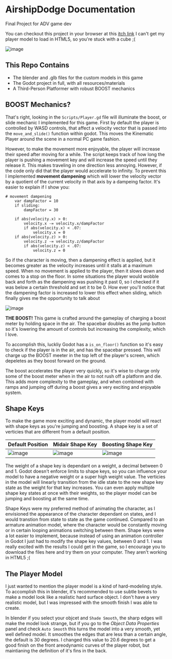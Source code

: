 # AirshipDodge Documentation
Final Project for ADV game dev

You can checkout this project in your browser at this [itch link](https://legoguy32109.itch.io/airship-dodge) I can't get my player model to load in HTML5, so you're stuck with a cube ;(

![image](https://user-images.githubusercontent.com/37216503/165421563-f633f2ee-de64-4123-bf41-fc2b5a7549b1.png)

## This Repo Contains
* The blender and .glb files for the custom models in this game
* The Godot project in full, with all resources/materials 
* A Third-Person Platformer with robust BOOST mechanics

## BOOST Mechanics?
That's right, looking in the `Scripts/Player.gd` file will illuminate the boost, or slide mechanic I implemented for this game. First by default the player is controlled by WASD controls, that affect a velocity vector that is passed into the `move_and_slide()` function within godot. This moves the Kinematic Player around the scene in a normal PC game fashion. 

However, to make the movement more enjoyable, the player will increase their speed after moving for a while. The script keeps track of how long the player is pushing a movement key and will increase the speed until they release it. This makes traveling in one direction less annoying. However, if the code only did that the player would accelerate to infinity. To prevent this I implemented **movement dampening** which will lower the velocity vector by a quotient of the current velocity in that axis by a dampeing factor. It's easier to explain if I show you:
```
# movement dampening
	var dampFactor = 10
	if sliding:
		dampFactor = 30
	
	if abs(velocity.x) > 0:
		velocity.x -= velocity.x/dampFactor
		if abs(velocity.x) < .07:
			velocity.x = 0
	if abs(velocity.z) > 0:
		velocity.z -= velocity.z/dampFactor
		if abs(velocity.z) < .07:
			velocity.z = 0
```
So if the character is moving, then a dampening effect is applied, but it becomes greater as the velocity increases until it stalls at a maximum speed. When no movement is applied to the player, then it slows down and comes to a stop on the floor. In some situations the player would wobble back and forth as the dampening was pushing it past 0, so I checked if it was below a certain threshold and set it to be 0. How ever you'll notice that the dampening factor is increased to lower this effect when sliding, which finally gives me the opportunity to talk about

![image](https://user-images.githubusercontent.com/37216503/165420719-c9b08f6c-cf96-4c86-9151-631f9181f27e.png)

**THE BOOST!**
This game is crafted around the gameplay of charging a boost meter by holding space in the air. The spacebar doubles as the jump button so it's lowering the amount of controls but increasing the complexity, which I love.

To accomplish this, luckliy Godot has a `is_on_floor()` function so it's easy to check if the player is in the air, and has the spacebar pressed. This will charge up the BOOST meeter in the top left of the player's screen, which depeletes as they boost forward on the ground.

The boost accelerates the player very quickly, so it's wise to charge only some of the boost meter when in the air to not rush off a platform and die. This adds more complexity to the gameplay, and when combined with ramps and jumping off during a boost gives a very exciting and enjoyable system.

## Shape Keys
To make the game more exciting and dynamic, the player model will react with shape keys as you're jumping and boosting. A shape key is a set of verticies that are different from a default position. 

| Default Position | Midair Shape Key | Boosting Shape Key |
|------------------|------------------|--------------------|
|![image](https://user-images.githubusercontent.com/37216503/165426243-2d3da5fa-80bf-4511-82a7-94a6106228f1.png)|![image](https://user-images.githubusercontent.com/37216503/165426261-5122f45f-c33e-4c12-9429-cdf8b6f9da4b.png)|![image](https://user-images.githubusercontent.com/37216503/165426287-c2e2f46b-64c3-4d1b-8dcc-46b48c827020.png)|

The weight of a shape key is dependant on a weight, a decimal between 0 and 1. Godot doesn't enforce limits to shape keys, so you can influence your model to have a negative weight or a super high weight value. The verticies in the model will linearly transition from the idle state to the new shape key state as the weight for that key increases. You can even apply multiple shape key states at once with their weights, so the player model can be jumping and boosting at the same time.

Shape Keys were my preferred method of animating the character, as I envisioned the appearance of the character dependant on states, and I would transtion from state to state as the game continued. Compared to an armature animation model, where the character would be constantly moving or in certain looping animations switching between them. Shape keys were a lot easier to implement, because instead of using an animation controller in Godot I just had to modify the shape key values, between 0 and 1. I was really excited with the results I could get in the game, so I encourage you to download the files here and try them on your computer. They aren't working in HTML5 ;(

## The Player Model
I just wanted to mention the player model is a kind of hard-modeling style. To accomplish this in blender, it's recommended to use subtle bevels to make a model look like a realistic hard surface object. I don't have a very realistic model, but I was impressed with the smooth finish I was able to create. 

In blender if you select your objcet and `Shade Smooth`, the sharp edges will make the model look strange, but if you go to the *Object Data Properties* panel and check `Auto Smooth` this turns the model into a very smooth, yet well defined model. It smoothes the edges that are less than a certain angle, the default is 30 degrees. I changed this value to 20.6 degrees to get a good finish on the front areodynamic curves of the player robot, but maintianing the definition of it's fins in the back.
